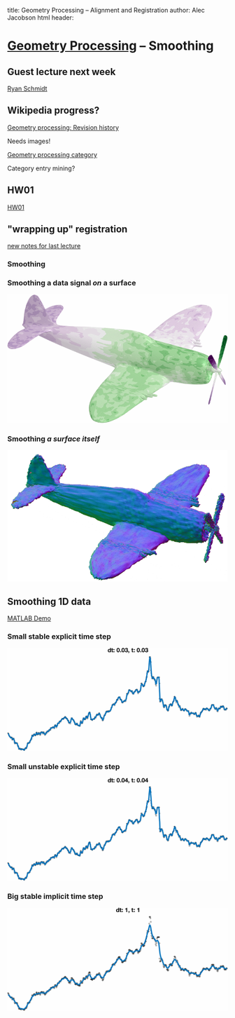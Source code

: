 title: Geometry Processing – Alignment and Registration
author: Alec Jacobson
html header:  <link rel="stylesheet" href=../style.css>
<link rel="stylesheet" href=style.css>
<script src="https://ajax.googleapis.com/ajax/libs/jquery/3.1.0/jquery.min.js"></script>
<script type="text/javascript" src="http://cdn.mathjax.org/mathjax/latest/MathJax.js?config=TeX-AMS-MML_HTMLorMML"></script>

# [Geometry Processing](../index.html) – Smoothing

## Guest lecture next week

[Ryan Schmidt](http://www.rms80.com)

## Wikipedia progress?

[Geometry processing: Revision history](https://en.wikipedia.org/w/index.php?title=Geometry_processing&action=history)

Needs images!

[Geometry processing category](https://en.wikipedia.org/wiki/Category:Geometry_processing)

Category entry mining?

## HW01

[HW01](https://github.com/alecjacobson/geometry-processing-introduction)

## "wrapping up" registration 

[new notes for last lecture](registration.html#sofienbouazizsphdthesis)


### Smoothing 

### Smoothing a data signal _on_ a surface

![](images/plane-smooth-signal.gif)

### Smoothing _a surface itself_

![](images/plane-smooth-geometry.gif)


## Smoothing 1D data

[MATLAB Demo](/Applications/MATLAB_R2017a.app)

### Small stable explicit time step

![](images/1d-smoothing-explicit-stable.gif)

### Small unstable explicit time step

![](images/1d-smoothing-explicit-unstable.gif)

### Big stable implicit time step

![](images/1d-smoothing-implicit.gif)

<script>
var images = $("figure img");
$.each(images, function() {
    $(this).replaceWith($("<a href='"+this.src+"'>"+this.outerHTML+"</a>"));
    });
</script>
